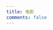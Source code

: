 ```yaml
---
title: 电影
comments: false
---
```


<div class="post-body">
  <div class="movie-culture-list"></div>
</div>
<!-- 加载动画元素 -->
<div id="loading" class="loading-container" style="display: none;">
<i class="fas fa-spinner fa-spin"></i>
<div class="loading-text">加载中...</div>
</div>